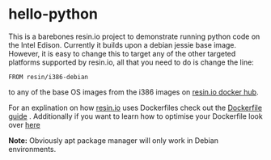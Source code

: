 # hello-python
This is a barebones resin.io project to demonstrate running python code on the Intel Edison. 
Currently it builds upon a debian jessie base image. However, it is easy to 
change this to target any of the other targeted platforms supported by resin.io, all that you need to do is 
change the line:
```
FROM resin/i386-debian
```
to any of the base OS images from the i386 images on [resin.io docker hub](https://registry.hub.docker.com/repos/resin/).

For an explination on how [resin.io](https://resin.io/) uses Dockerfiles check out the [Dockerfile guide](http://docs.resin.io/#/pages/dockerfile.md)
 . Additionally if you want to learn how to optimise your Dockerfile look over [here](http://docs.resin.io/#/pages/build-optimisation.md)


__Note:__ Obviously apt package manager will only work in Debian environments.


